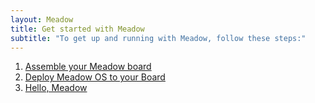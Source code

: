 ```yaml
---
layout: Meadow
title: Get started with Meadow
subtitle: "To get up and running with Meadow, follow these steps:"
---
```


 1. [Assemble your Meadow board](/docs/Meadow/Getting_Started/Assemble_Meadow/)
 2. [Deploy Meadow OS to your Board](/docs/Meadow/Getting_Started/Deploying_Meadow/)
 3. [Hello, Meadow](/docs/Meadow/Getting_Started/Hello_World/)

